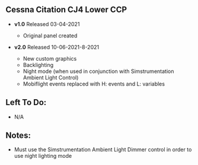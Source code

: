 ## Cessna Citation CJ4 Lower CCP
- **v1.0** 
  Released 03-04-2021
	- Original panel created 

- **v2.0** 
  Released 10-06-2021-8-2021
	- New custom graphics
	- Backlighting
	- Night mode (when used in conjunction with Simstrumentation Ambient Light Control)
	- Mobiflight events replaced with H: events and L: variables 


## Left To Do:
- N/A
	
## Notes:
- Must use the Simstrumentation Ambient Light Dimmer control in order to use night lighting mode